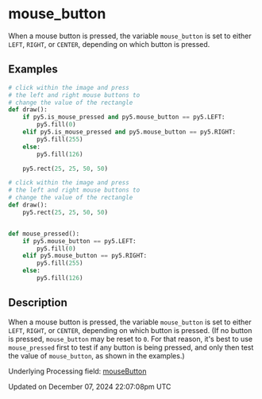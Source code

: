# mouse_button

When a mouse button is pressed, the variable `mouse_button` is set to either `LEFT`, `RIGHT`, or `CENTER`, depending on which button is pressed.

## Examples

<div class="example-table">

<div class="example-row"><div class="example-cell-image">

</div><div class="example-cell-code">

```python
# click within the image and press
# the left and right mouse buttons to
# change the value of the rectangle
def draw():
    if py5.is_mouse_pressed and py5.mouse_button == py5.LEFT:
        py5.fill(0)
    elif py5.is_mouse_pressed and py5.mouse_button == py5.RIGHT:
        py5.fill(255)
    else:
        py5.fill(126)

    py5.rect(25, 25, 50, 50)
```

</div></div>

<div class="example-row"><div class="example-cell-image">

</div><div class="example-cell-code">

```python
# click within the image and press
# the left and right mouse buttons to
# change the value of the rectangle
def draw():
    py5.rect(25, 25, 50, 50)


def mouse_pressed():
    if py5.mouse_button == py5.LEFT:
        py5.fill(0)
    elif py5.mouse_button == py5.RIGHT:
        py5.fill(255)
    else:
        py5.fill(126)
```

</div></div>

</div>

## Description

When a mouse button is pressed, the variable `mouse_button` is set to either `LEFT`, `RIGHT`, or `CENTER`, depending on which button is pressed. (If no button is pressed, `mouse_button` may be reset to `0`. For that reason, it's best to use `mouse_pressed` first to test if any button is being pressed, and only then test the value of `mouse_button`, as shown in the examples.)

Underlying Processing field: [mouseButton](https://processing.org/reference/mouseButton.html)

Updated on December 07, 2024 22:07:08pm UTC
